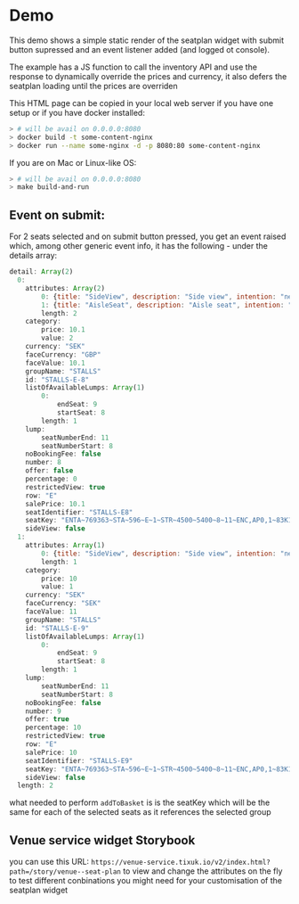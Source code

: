 # Demo

This demo shows a simple static render of the seatplan widget with submit button supressed and an event listener added (and logged ot console).

The example has a JS function to call the inventory API and use the response to dynamically override the prices and currency, it also defers the seatplan loading until the prices are overriden

This HTML page can be copied in your local web server if you have one setup or if you have docker installed:

```sh
> # will be avail on 0.0.0.0:8080
> docker build -t some-content-nginx 
> docker run --name some-nginx -d -p 8080:80 some-content-nginx
```

If you are on Mac or Linux-like OS: 

```sh
> # will be avail on 0.0.0.0:8080
> make build-and-run
```

## Event on submit:

For 2 seats selected and on submit button pressed, you get an event raised which, among other generic event info, it has the following - under the details array:

```js
detail: Array(2)
  0:
    attributes: Array(2)
        0: {title: "SideView", description: "Side view", intention: "negative"}
        1: {title: "AisleSeat", description: "Aisle seat", intention: "positive"}
        length: 2
    category:
        price: 10.1
        value: 2
    currency: "SEK"
    faceCurrency: "GBP"
    faceValue: 10.1
    groupName: "STALLS"
    id: "STALLS-E-8"
    listOfAvailableLumps: Array(1)
        0:
            endSeat: 9
            startSeat: 8
        length: 1
    lump:
        seatNumberEnd: 11
        seatNumberStart: 8
    noBookingFee: false
    number: 8
    offer: false
    percentage: 0
    restrictedView: true
    row: "E"
    salePrice: 10.1
    seatIdentifier: "STALLS-E8"
    seatKey: "ENTA~769363~STA~596~E~1~STR~4500~5400~8~11~ENC,AP0,1~83K1565433K2~L~~~4500~17/11/1858~0"
    sideView: false
  1:
    attributes: Array(1)
        0: {title: "SideView", description: "Side view", intention: "negative"}
        length: 1
    category:
        price: 10
        value: 1
    currency: "SEK"
    faceCurrency: "SEK"
    faceValue: 11
    groupName: "STALLS"
    id: "STALLS-E-9"
    listOfAvailableLumps: Array(1)
        0:
            endSeat: 9
            startSeat: 8
        length: 1
    lump:
        seatNumberEnd: 11
        seatNumberStart: 8
    noBookingFee: false
    number: 9
    offer: true
    percentage: 10
    restrictedView: true
    row: "E"
    salePrice: 10
    seatIdentifier: "STALLS-E9"
    seatKey: "ENTA~769363~STA~596~E~1~STR~4500~5400~8~11~ENC,AP0,1~83K1565433K2~L~~~4500~17/11/1858~0"
    sideView: false
  length: 2
```

what needed to perform `addToBasket` is is the seatKey which will be the same for each of the selected seats as it references the selected group


## Venue service widget Storybook

you can use this URL: `https://venue-service.tixuk.io/v2/index.html?path=/story/venue--seat-plan` to view and change the attributes on the fly to test different conbinations you might need for your customisation of the seatplan widget